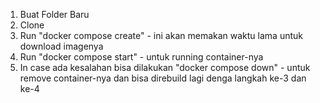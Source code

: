 1. Buat Folder Baru
2. Clone
3. Run "docker compose create" - ini akan memakan waktu lama untuk download imagenya
4. Run "docker compose start" - untuk running container-nya
5. In case ada kesalahan bisa dilakukan "docker compose down" - untuk remove container-nya dan bisa direbuild lagi denga langkah ke-3 dan ke-4
